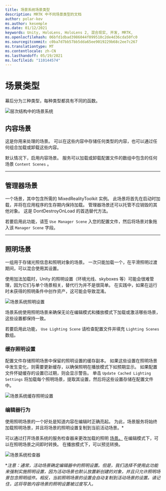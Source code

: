 ```yaml
---
title: 场景系统场景类型
description: MRTK 中不同场景类型的文档
author: polar-kev
ms.author: kesemple
ms.date: 01/12/2021
keywords: Unity, HoloLens, HoloLens 2, 混合现实, 开发, MRTK,
ms.openlocfilehash: 06bfd1dbad3986044f099510c2de4d36cda50fc0
ms.sourcegitcommit: c0ba7d7bb57bb5dda65ee9019229b68c2ee7c267
ms.translationtype: MT
ms.contentlocale: zh-CN
ms.lasthandoff: 05/19/2021
ms.locfileid: "110144574"
---
```

# <a name="scene-types"></a>场景类型

幕后分为三种类型，每种类型都具有不同的函数。

![层次结构中的场景系统](../images/scene-system/MRTK_SceneSystemEditorSceneHierarchy.PNG)

## <a name="content-scenes"></a>内容场景

这是你用来处理的场景。 可以在这些内容中存储任何类型的内容，也可以通过任何组合加载或卸载这些内容。

默认情况下，启用内容场景。 服务可以加载或卸载配置文件的数组中包含的任何场景 `Content Scenes` 。

___

## <a name="manager-scenes"></a>管理器场景

一个场景，其中包含所需的 MixedRealityToolkit 实例。 此场景将首先在启动时加载，并将在应用程序的生存期内保持加载。 管理器场景还可以托管不应销毁的其他对象。 这是 DontDestroyOnLoad 的首选替代方法。

若要启用此功能，请签 `Use Manager Scene` 入您的配置文件，然后将场景对象拖入该 `Manager Scene` 字段。

___

## <a name="lighting-scenes"></a>照明场景

一组用于存储光照信息和照明对象的场景。 一次只能加载一个，在平滑照明过渡期间，可以混合使用其设置。

使用加法加载时，Unity 的照明设置（环境光线、skyboxes 等）可能会很难管理，因为它们与单个场景相关，替代行为并不是很简单。 在实践中，如果在运行时未获得的照明条件中创作资产，这可能会导致混淆。

![场景系统照明设置](../images/scene-system/MRTK_SceneSystemLightingSettings.PNG)

场景系统使用照明场景来确保无论在编辑模式和播放模式下加载或激活哪些场景，这些设置都保持一致。

若要启用此功能， `Use Lighting Scene` 请检查配置文件并填充 `Lighting Scenes` 数组。

### <a name="cached-lighting-settings"></a>缓存照明设置

配置文件存储照明场景中保留的照明设置的缓存副本。 如果这些设置在照明场景中发生变化，则需要更新缓存，以确保照明在播放模式下如预期显示。 如果配置文件怀疑缓存的设置已过期，则会显示警告。 单击 `Update Cached Lighting Settings` 将加载每个照明场景，提取其设置，然后将这些设置存储在配置文件中。

![场景系统缓存照明设置](../images/scene-system/MRTK_SceneSystemCachedLightingSettings.PNG)

### <a name="editor-behavior"></a>编辑器行为

使用照明场景的一个好处是知道内容在编辑时正确亮起。 为此，场景服务将始终加载照明场景，并且将场景的照明设置复制到当前活动场景。\*

可以通过打开场景系统的服务检查器来更改加载的照明 [场景。](../../configuration/mixed-reality-configuration-guide.md#editor-utilities) 在编辑模式下，可以在照明场景之间即时转换。 在播放模式下，可以预览转换。

![场景系统检查器](../images/scene-system/MRTK_SceneSystemServiceInspector.PNG)

\**注意：通常，活动场景确定编辑器中的照明设置。但是，我们选择不使用此功能来强制实施照明设置，因为活动场景也默认放置新创建的对象，并且只允许照明场景包含照明组件。相反，当前照明场景的设置会自动复制到活动场景的设置。请记住，这将导致内容场景的照明设置被过度写入。*
